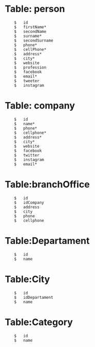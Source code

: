 #	Table: person
		$	id
		$	firstName*
		$	secondName
		$	surname*
		$	secondSurname
		$	phone*
		$	cellPhone*
		$	address*
		$	city*
		$	website
		$	profession
		$	facebook
		$	email*
		$	tweeter
		$	instagram
 

#	Table: company
		$	id	
		$	name*
		$	phone*
		$	cellphone*
		$	address*
		$	city*
		$	website
		$	facebook
		$	twitter
		$	instagram
		$	email*


# 	Table:branchOffice
		$	id
		$	idCompany
		$	address
		$	city
		$	phone
		$	cellphone

# 	Table:Departament
		$	id
		$	name

# 	Table:City
		$	id
		$ 	idDepartament
		$	name

#	Table:Category
		$	id
		$	name


